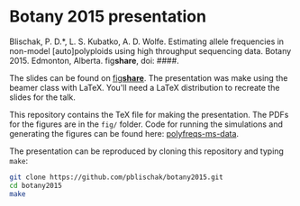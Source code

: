 # Botany 2015 presentation

Blischak, P. D.\*, L. S. Kubatko, A. D. Wolfe. 
Estimating allele frequencies in non-model [auto]polyploids using high throughput sequencing data. 
Botany 2015. Edmonton, Alberta. fig**share**, doi: ####.

The slides can be found on <a href="http://figshare.com/" target="_blank">fig<strong>share</strong></a>. 
The presentation was make using the beamer class with LaTeX. 
You'll need a LaTeX distribution to recreate the slides for the talk.


This repository contains the TeX file for making the presentation. 
The PDFs for the figures are in the `fig/` folder. 
Code for running the simulations and generating the figures can be found here: 
<a href="https://github.com/pblischak/polyfreqs-ms-data" target="_blank">polyfreqs-ms-data</a>.

The presentation can be reproduced by cloning this repository and typing `make`:

```bash
git clone https://github.com/pblischak/botany2015.git
cd botany2015
make
```